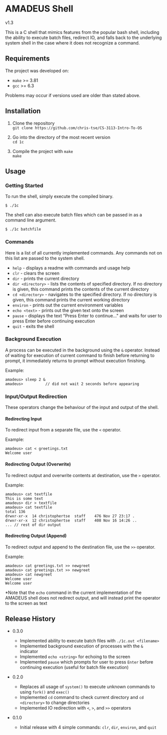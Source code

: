 # AMADEUS Shell
v1.3

This is a C shell that mimics features from the popular bash shell, including the ability to execute batch files, redirect IO, and falls back to the underlying system shell in the case where it does not recognize a command.

## Requirements

The project was developed on:

- `make` >= 3.81
- `gcc` >= 6.3

Problems may occur if versions used are older than stated above.


## Installation

1. Clone the repository<br>
`git clone https://github.com/chris-tse/CS-3113-Intro-To-OS`

2. Go into the directory of the most recent version<br>
`cd 1c`

3. Compile the project with `make`<br>
`make`

## Usage

### Getting Started
To run the shell, simply execute the compiled binary.
```
$ ./1c
```
The shell can also execute batch files which can be passed in as a command line argument.
```
$ ./1c batchfile
```
### Commands
Here is a list of all currently implemented commands. Any commands not on this list are passed to the system shell.

- `help` - displays a readme with commands and usage help
- `clr` - clears the screen
- `dir` - prints the current directory
- `dir <directory>` - lists the contents of specified directory. If no directory is given, this command prints the contents of the current directory
- `cd <directory>` - navigates to the specified directory. If no directory is given, this command prints the current working directory
- `environ` - prints out the current environment variables
- `echo <text>` - prints out the given text onto the screen
- `pause` - displays the text "Press Enter to continue..." and waits for user to press Enter before continuing execution
- `quit` - exits the shell

### Background Execution
A process can be executed in the background using the `&` operator. Instead of waiting for execution of current command to finish before returning to prompt, it immediately returns to prompt without execution finishing.

Example:
```
amadeus> sleep 2 &
amadeus>          // did not wait 2 seconds before appearing
```

### Input/Output Redirection

These operators change the behaviour of the input and output of the shell.

#### Redirecting Input
To redirect input from a separate file, use the `<` operator.

Example:
```
amadeus> cat < greetings.txt
Welcome user
```

#### Redirecting Output (Overwrite)
To redirect output and overwrite contents at destination, use the `>` operator.

Example:
```
amadeus> cat textfile
This is some text
amadeus> dir > textfile
amadeus> cat textfile
total 136
drwxr-xr-x  14 christophertse  staff    476 Nov 27 23:17 .
drwxr-xr-x  12 christophertse  staff    408 Nov 16 14:26 ..
... // rest of dir output
```

#### Redirecting Output (Append)
To redirect output and append to the destination file, use the `>>` operator.

Example:
```
amadeus> cat greetings.txt >> newgreet
amadeus> cat greetings.txt >> newgreet
amadeus> cat newgreet
Welcome user
Welcome user
```

*Note that the `echo` command in the current implementation of the AMADEUS shell does not redirect output, and will instead print the operator to the screen as text

## Release History

- 0.3.0
    - Implemented ability to execute batch files with `./1c.out <filename>`
    - Implemented background execution of processes with the `&` indicator
    - Implemented `echo <string>` for echoing to the screen
    - Implemented `pause` which prompts for user to press `Enter` before continuing execution (useful for batch file execution)


- 0.2.0
    - Replaces all usage of `system()` to execute unknown commands to using `fork()` and `exec()`
    - Implemented `cd` command to check current directory and `cd <directory>` to change directories
    - Implemented IO redirection with `<`, `>`, and `>>` operators

- 0.1.0
    - Initial release with 4 simple commands: `clr`, `dir`, `environ`, and `quit`